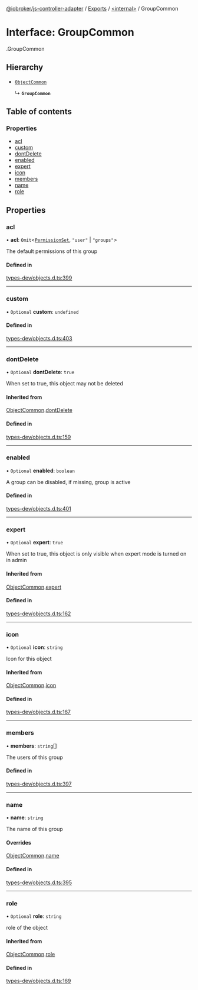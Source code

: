 [@iobroker/js-controller-adapter](../README.md) / [Exports](../modules.md) / [<internal\>](../modules/internal_.md) / GroupCommon

# Interface: GroupCommon

[<internal>](../modules/internal_.md).GroupCommon

## Hierarchy

- [`ObjectCommon`](internal_.ObjectCommon.md)

  ↳ **`GroupCommon`**

## Table of contents

### Properties

- [acl](internal_.GroupCommon.md#acl)
- [custom](internal_.GroupCommon.md#custom)
- [dontDelete](internal_.GroupCommon.md#dontdelete)
- [enabled](internal_.GroupCommon.md#enabled)
- [expert](internal_.GroupCommon.md#expert)
- [icon](internal_.GroupCommon.md#icon)
- [members](internal_.GroupCommon.md#members)
- [name](internal_.GroupCommon.md#name)
- [role](internal_.GroupCommon.md#role)

## Properties

### acl

• **acl**: `Omit`<[`PermissionSet`](internal_.PermissionSet.md), ``"user"`` \| ``"groups"``\>

The default permissions of this group

#### Defined in

[types-dev/objects.d.ts:399](https://github.com/ioBroker/ioBroker.js-controller/blob/ca2ecbe8/packages/types-dev/objects.d.ts#L399)

___

### custom

• `Optional` **custom**: `undefined`

#### Defined in

[types-dev/objects.d.ts:403](https://github.com/ioBroker/ioBroker.js-controller/blob/ca2ecbe8/packages/types-dev/objects.d.ts#L403)

___

### dontDelete

• `Optional` **dontDelete**: ``true``

When set to true, this object may not be deleted

#### Inherited from

[ObjectCommon](internal_.ObjectCommon.md).[dontDelete](internal_.ObjectCommon.md#dontdelete)

#### Defined in

[types-dev/objects.d.ts:159](https://github.com/ioBroker/ioBroker.js-controller/blob/ca2ecbe8/packages/types-dev/objects.d.ts#L159)

___

### enabled

• `Optional` **enabled**: `boolean`

A group can be disabled, if missing, group is active

#### Defined in

[types-dev/objects.d.ts:401](https://github.com/ioBroker/ioBroker.js-controller/blob/ca2ecbe8/packages/types-dev/objects.d.ts#L401)

___

### expert

• `Optional` **expert**: ``true``

When set to true, this object is only visible when expert mode is turned on in admin

#### Inherited from

[ObjectCommon](internal_.ObjectCommon.md).[expert](internal_.ObjectCommon.md#expert)

#### Defined in

[types-dev/objects.d.ts:162](https://github.com/ioBroker/ioBroker.js-controller/blob/ca2ecbe8/packages/types-dev/objects.d.ts#L162)

___

### icon

• `Optional` **icon**: `string`

Icon for this object

#### Inherited from

[ObjectCommon](internal_.ObjectCommon.md).[icon](internal_.ObjectCommon.md#icon)

#### Defined in

[types-dev/objects.d.ts:167](https://github.com/ioBroker/ioBroker.js-controller/blob/ca2ecbe8/packages/types-dev/objects.d.ts#L167)

___

### members

• **members**: `string`[]

The users of this group

#### Defined in

[types-dev/objects.d.ts:397](https://github.com/ioBroker/ioBroker.js-controller/blob/ca2ecbe8/packages/types-dev/objects.d.ts#L397)

___

### name

• **name**: `string`

The name of this group

#### Overrides

[ObjectCommon](internal_.ObjectCommon.md).[name](internal_.ObjectCommon.md#name)

#### Defined in

[types-dev/objects.d.ts:395](https://github.com/ioBroker/ioBroker.js-controller/blob/ca2ecbe8/packages/types-dev/objects.d.ts#L395)

___

### role

• `Optional` **role**: `string`

role of the object

#### Inherited from

[ObjectCommon](internal_.ObjectCommon.md).[role](internal_.ObjectCommon.md#role)

#### Defined in

[types-dev/objects.d.ts:169](https://github.com/ioBroker/ioBroker.js-controller/blob/ca2ecbe8/packages/types-dev/objects.d.ts#L169)
